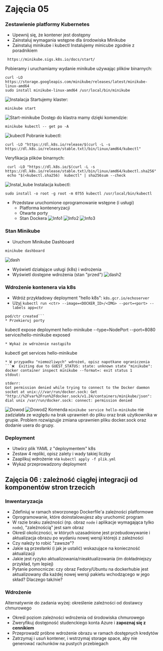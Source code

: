 # Zajęcia 05

### Zestawienie platformy Kubernetes

* Upewnij się, że kontener jest dostępny
* Zainstaluj wymagania wstępne dla środowiska Minikube
* Zainstaluj minikube i kubectl
Instalujemy minicube zgodnie z poradnikiem 
```
 https://minikube.sigs.k8s.io/docs/start/
```
Pobieramy i uruchamiamy wydanie minikube używając plików binarnych:
```
curl -LO https://storage.googleapis.com/minikube/releases/latest/minikube-linux-amd64
sudo install minikube-linux-amd64 /usr/local/bin/minikube
```
![Instalacja](img/1.png)
Startujemy klaster:
```
minikube start
```
![Start-minikube](img/2.png)
Dostęp do klastra mamy dzięki komendzie:
```
minikube kubectl -- get po -A
``` 
![kubectl](img/3.png)
Pobranie kubectl:
```
curl -LO "https://dl.k8s.io/release/$(curl -L -s https://dl.k8s.io/release/stable.txt)/bin/linux/amd64/kubectl"
```
Veryfikacja plików binarnych:
```
 curl -LO "https://dl.k8s.io/$(curl -L -s https://dl.k8s.io/release/stable.txt)/bin/linux/amd64/kubectl.sha256"
 echo "$(<kubectl.sha256)  kubectl" | sha256sum --check
```
![Instal_kube](img/4.png)
Instalacja kubectl:
```
sudo install -o root -g root -m 0755 kubectl /usr/local/bin/kubectl
```

* Przedstaw uruchomione oprogramowanie wstępne (i usługi)
  * Platforma konteneryzacji
  * Otwarte porty
  * Stan Dockera
![Info1](img/5.png)
![Info2](img/6.png)
![Info3](img/7.png)

### Stan Minikube
* Uruchom Minikube Dashboard
```
minikube dashboard
```
![dash](img/7.png)
* Wyświetl działające usługi (k8s) i wdrożenia
* Wyświetl dostępne wdrożenia (stan "przed")
![dash2](img/7_1.png)
### Wdrożenie kontenera via k8s
* Wdróż przykładowy deployment "hello k8s": ```k8s.gcr.io/echoserver```
* Użyj ```kubectl run <ctr> --image=<DOCKER_ID>/<IMG> --port=<port> --labels app=ctr```
```kubectl run ctr --image=k8s.gcr.io/echoserver:1.4 --port=8000 --labels app=ctr
pod/ctr created```
* Przekieruj porty
```
kubectl expose deployment hello-minikube --type=NodePort --port=8080 service/hello-minikube exposed
```
* Wykaż że wdrożenie nastąpiło
```
kubectl get services hello-minikube
```
* W przypadku "niemożliwych" wdrożeń, opisz napotkane ograniczenia
```❌  Exiting due to GUEST_STATUS: state: unknown state "minikube": docker container inspect minikube --format=: exit status 1
stdout:

stderr:
Got permission denied while trying to connect to the Docker daemon socket at unix:///var/run/docker.sock: Get "http://%2Fvar%2Frun%2Fdocker.sock/v1.24/containers/minikube/json": dial unix /var/run/docker.sock: connect: permission denied
```
![Dowod](img/8.png)
![Dowod2](img/9.png)
 Komenda ```minikube service hello-minikube``` nie zadziałała ze względu na brak uprawnień do pliku oraz brak użytkownika w grupie. Problem rozwiązujje zmiana uprawnien pliku docker.sock oraz dodanie usera do grupy.
 
 
### Deployment
* Utwórz plik YAML z "deploymentem" k8s
* Zestaw 4 repliki, opisz zalety i wady takiej liczby
* Zaaplikuj wdrożenie via ```kubectl apply -f plik.yml```
* Wykaż przeprowadzony deployment

## Zajęcia 06 : zależność ciągłej integracji od komponentów stron trzecich

### Inwentaryzacja
* Zdefiniuj w ramach stworzonego Dockerfile'a zależności platformowe
 * Oprogramowanie, które doinstalowujesz aby uruchomić program
 * W razie braku zależności (np. obraz ```node``` i aplikacje wymagająca tylko ```node```), "zależnością" jest sam obraz
* Określ okoliczności, w których uzasadnione jest przebudowywanie i aktualizacja obrazu po wydaniu nowej wersji którejś z zależności
 * Czy należy to robić "zawsze"?
 * Jakie są przesłanki (i jak je ustalić) wskazujące na konieczność aktualizacji
 * Jakie jest ryzyko aktualizowania/nieaktualizowania (im dokładniejszy przykład, tym lepiej)
* Pytanie pomocnicze: czy obraz Fedory/Ubuntu na dockerhubie jest aktualizowany dla każdej nowej wersji pakietu wchodzącego w jego skład? Dlaczego tak/nie?

### Wdrożenie
Alternatywnie do zadania wyżej: określenie zależności od dostawcy chmurowego
* Określ poziom zależności wdrożenia od środowiska chmurowego
* Zweryfikuj dostępność studenckiego konta Azure i **zapoznaj się z cennikiem**
* Przeprowadź próbne wdrożenie obrazu w ramach dostępnych kredytów
* Zatrzymaj i usuń kontener, i wstrzymaj storage space, aby nie generować rachunków na pustych przebiegach

